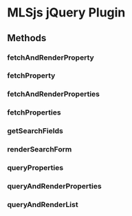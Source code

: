 # MLSjs jQuery Plugin


## Methods

### fetchAndRenderProperty

### fetchProperty

### fetchAndRenderProperties

### fetchProperties

### getSearchFields

### renderSearchForm 

### queryProperties

### queryAndRenderProperties

### queryAndRenderList


